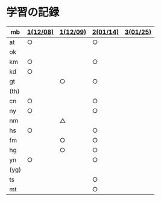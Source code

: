 # 学習の記録

| mb | [1(12/08)](20211208) | [1(12/09)](20211209) | [2(01/14)](20220114) | [3(01/25)](20220125) |
| -- | -- | -- | -- | -- | 
| at | ○ | | ○ | |
| ok | | | | |
| km | ○ | | ○ | |
| kd | ○ | | | |
| gt | | ○ | ○ | |
| (th) | | | | |
| cn | ○ | | ○ | |
| ny | ○ | | ○ | |
| nm | | △ | | |
| hs | ○ | | ○ | |
| fm | | ○ | ○ | |
| hg | | ○ | ○ | |
| yn | ○ | | ○ | |
| (yg) | | | | |
| ts | | | ○ | |
| mt | | | ○ | |
